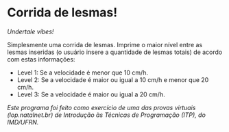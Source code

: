 # Corrida de lesmas!
_Undertale vibes!_

Simplesmente uma corrida de lesmas. Imprime o maior nível entre as lesmas inseridas (o usuário insere a quantidade de lesmas totais) de acordo com estas informações:

- Level 1: Se a velocidade é menor que 10 cm/h.
- Level 2: Se a velocidade é maior ou igual a 10 cm/h e menor que 20 cm/h.
- Level 3: Se a velocidade é maior ou igual a 20 cm/h.

_Este programa foi feito como exercício de uma das provas virtuais (lop.natalnet.br) de Introdução às Técnicas de Programação (ITP), do IMD/UFRN._
